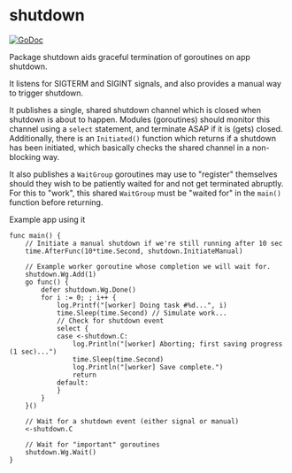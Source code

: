 # shutdown

[![GoDoc](https://godoc.org/github.com/icza/shutdown?status.svg)](https://godoc.org/github.com/icza/shutdown)

Package shutdown aids graceful termination of goroutines on app shutdown.

It listens for SIGTERM and SIGINT signals, and also provides a manual
way to trigger shutdown.

It publishes a single, shared shutdown channel which is closed when shutdown
is about to happen. Modules (goroutines) should monitor this channel
using a `select` statement, and terminate ASAP if it is (gets) closed. Additionally,
there is an `Initiated()` function which returns if a shutdown has been initiated, which
basically checks the shared channel in a non-blocking way.

It also publishes a `WaitGroup` goroutines may use to "register" themselves
should they wish to be patiently waited for and not get terminated abruptly.
For this to "work", this shared `WaitGroup` must be "waited for"
in the `main()` function before returning.

Example app using it

	func main() {
		// Initiate a manual shutdown if we're still running after 10 sec
		time.AfterFunc(10*time.Second, shutdown.InitiateManual)

		// Example worker goroutine whose completion we will wait for.
		shutdown.Wg.Add(1)
		go func() {
			defer shutdown.Wg.Done()
			for i := 0; ; i++ {
				log.Printf("[worker] Doing task #%d...", i)
				time.Sleep(time.Second) // Simulate work...
				// Check for shutdown event
				select {
				case <-shutdown.C:
					log.Println("[worker] Aborting; first saving progress (1 sec)...")
					time.Sleep(time.Second)
					log.Println("[worker] Save complete.")
					return
				default:
				}
			}
		}()

		// Wait for a shutdown event (either signal or manual)
		<-shutdown.C

		// Wait for "important" goroutines
		shutdown.Wg.Wait()
	}
